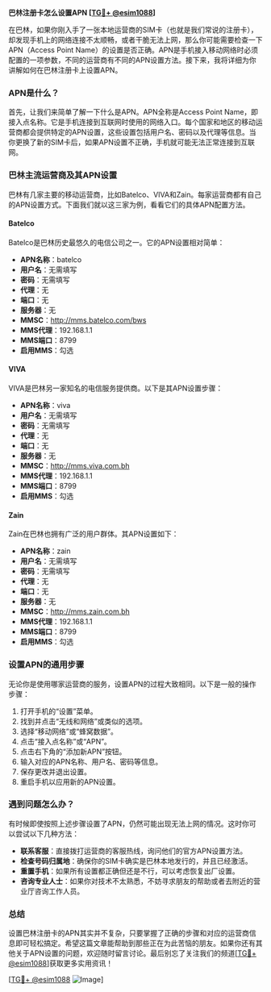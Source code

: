 **巴林注册卡怎么设置APN [[TG💪+ @esim1088](https://t.me/s/esim1088)]**

在巴林，如果你刚入手了一张本地运营商的SIM卡（也就是我们常说的注册卡），却发现手机上的网络连接不太顺畅，或者干脆无法上网，那么你可能需要检查一下APN（Access Point Name）的设置是否正确。APN是手机接入移动网络时必须配置的一项参数，不同的运营商有不同的APN设置方法。接下来，我将详细为你讲解如何在巴林注册卡上设置APN。

### APN是什么？

首先，让我们来简单了解一下什么是APN。APN全称是Access Point Name，即接入点名称。它是手机连接到互联网时使用的网络入口。每个国家和地区的移动运营商都会提供特定的APN设置，这些设置包括用户名、密码以及代理等信息。当你更换了新的SIM卡后，如果APN设置不正确，手机就可能无法正常连接到互联网。

### 巴林主流运营商及其APN设置

巴林有几家主要的移动运营商，比如Batelco、VIVA和Zain。每家运营商都有自己的APN设置方式。下面我们就以这三家为例，看看它们的具体APN配置方法。

#### Batelco

Batelco是巴林历史最悠久的电信公司之一。它的APN设置相对简单：

- **APN名称**：batelco
- **用户名**：无需填写
- **密码**：无需填写
- **代理**：无
- **端口**：无
- **服务器**：无
- **MMSC**：http://mms.batelco.com/bws
- **MMS代理**：192.168.1.1
- **MMS端口**：8799
- **启用MMS**：勾选

#### VIVA

VIVA是巴林另一家知名的电信服务提供商。以下是其APN设置步骤：

- **APN名称**：viva
- **用户名**：无需填写
- **密码**：无需填写
- **代理**：无
- **端口**：无
- **服务器**：无
- **MMSC**：http://mms.viva.com.bh
- **MMS代理**：192.168.1.1
- **MMS端口**：8799
- **启用MMS**：勾选

#### Zain

Zain在巴林也拥有广泛的用户群体。其APN设置如下：

- **APN名称**：zain
- **用户名**：无需填写
- **密码**：无需填写
- **代理**：无
- **端口**：无
- **服务器**：无
- **MMSC**：http://mms.zain.com.bh
- **MMS代理**：192.168.1.1
- **MMS端口**：8799
- **启用MMS**：勾选

### 设置APN的通用步骤

无论你是使用哪家运营商的服务，设置APN的过程大致相同。以下是一般的操作步骤：

1. 打开手机的“设置”菜单。
2. 找到并点击“无线和网络”或类似的选项。
3. 选择“移动网络”或“蜂窝数据”。
4. 点击“接入点名称”或“APN”。
5. 点击右下角的“添加新APN”按钮。
6. 输入对应的APN名称、用户名、密码等信息。
7. 保存更改并退出设置。
8. 重启手机以应用新的APN设置。

### 遇到问题怎么办？

有时候即使按照上述步骤设置了APN，仍然可能出现无法上网的情况。这时你可以尝试以下几种方法：

- **联系客服**：直接拨打运营商的客服热线，询问他们的官方APN设置方法。
- **检查号码归属地**：确保你的SIM卡确实是巴林本地发行的，并且已经激活。
- **重置手机**：如果所有设置都正确但还是不行，可以考虑恢复出厂设置。
- **咨询专业人士**：如果你对技术不太熟悉，不妨寻求朋友的帮助或者去附近的营业厅咨询工作人员。

### 总结

设置巴林注册卡的APN其实并不复杂，只要掌握了正确的步骤和对应的运营商信息即可轻松搞定。希望这篇文章能帮助到那些正在为此苦恼的朋友。如果你还有其他关于APN设置的问题，欢迎随时留言讨论。最后别忘了关注我们的频道[[TG💪+ @esim1088](https://t.me/s/esim1088)]获取更多实用资讯！

[[TG💪+ @esim1088](https://t.me/s/esim1088) ![Image](https://i.postimg.cc/4NQfJmqS/Snipaste-2025-05-13-00-14-12.png)]